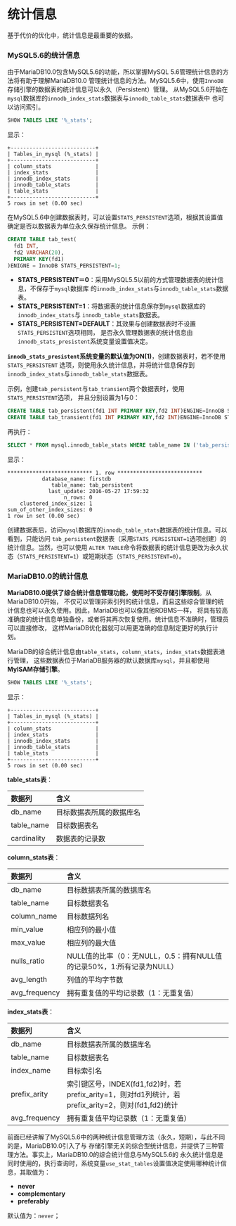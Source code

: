 统计信息
==============================================
基于代价的优化中，统计信息是最重要的依据。

### MySQL5.6的统计信息
由于MariaDB10.0包含MySQL5.6的功能，所以掌握MySQL 5.6管理统计信息的方法将有助于理解MariaDB10.0
管理统计信息的方法。MySQL5.6中，使用`InnoDB`存储引擎的数据表的统计信息可以永久（Persistent）管理。
从MySQL5.6开始在`mysql`数据库的`innodb_index_stats`数据表与`innodb_table_stats`数据表中
也可以访问索引。
```sql
SHOW TABLES LIKE '%_stats';
```
显示：
```
+---------------------------+
| Tables_in_mysql (%_stats) |
+---------------------------+
| column_stats              |
| index_stats               |
| innodb_index_stats        |
| innodb_table_stats        |
| table_stats               |
+---------------------------+
5 rows in set (0.00 sec)
```
在MySQL5.6中创建数据表时，可以设置`STATS_PERSISTENT`选项，根据其设置值确定是否以数据表为单位永久保存统计信息。
示例：
```sql
CREATE TABLE tab_test(
  fd1 INT,
  fd2 VARCHAR(20),
  PRIMARY KEY(fd1)
)ENIGNE = InnoDB STATS_PERSISTENT=1;
```
+ **STATS_PERSISTENT＝0**：采用MySQL5.5以前的方式管理数据表的统计信息，不保存于`mysql`数据库
的`innodb_index_stats`与`innodb_table_stats`数据表。
+ **STATS_PERSISTENT=1**：将数据表的统计信息保存到`mysql`数据库的`innodb_index_stats`与
`innodb_table_stats`数据表。
+ **STATS_PERSISTENT=DEFAULT**：其效果与创建数据表时不设置`STATS_PERSISTENT`选项相同，
是否永久管理数据表的统计信息由`innodb_stats_presistent`系统变量设置值决定。

**`innodb_stats_presistent`系统变量的默认值为ON(1)**，创建数据表时，若不使用`STATS_PERSISTENT`
选项，则使用永久统计信息，并将统计信息保存到`innodb_index_stats`与`innodb_table_stats`数据表。

示例，创建`tab_persistent`与`tab_transient`两个数据表时，使用`STATS_PERSISTENT`选项，
并且分别设置为1与0：
```sql
CREATE TABLE tab_persistent(fd1 INT PRIMARY KEY,fd2 INT)ENGINE=InnoDB STATS_PERSISTENT=1;
CREATE TABLE tab_transient(fd1 INT PRIMARY KEY,fd2 INT)ENGINE=InnoDB STATS_PERSISTENT=0;
```
再执行：
```sql
SELECT * FROM mysql.innodb_table_stats WHERE table_name IN ('tab_persistent','tab_transient') \G
```
显示：
```
*************************** 1. row ***************************
           database_name: firstdb
              table_name: tab_persistent
             last_update: 2016-05-27 17:59:32
                  n_rows: 0
    clustered_index_size: 1
sum_of_other_index_sizes: 0
1 row in set (0.00 sec)
```
创建数据表后，访问`mysql`数据库的`innodb_table_stats`数据表的统计信息。可以看到，只能访问
`tab_persistent`数据表（采用`STATS_PERSISTENT=1`选项创建）的统计信息。当然，也可以使用
`ALTER TABLE`命令将数据表的统计信息更改为永久状态（`STATS_PERSISTENT=1`）或短期状态（`STATS_PERSISTENT=0`）。

### MariaDB10.0的统计信息
**MariaDB10.0提供了综合统计信息管理功能，使用时不受存储引擎限制**。从MariaDB10.0开始，
不仅可以管理非索引列的统计信息，而且这些综合管理的统计信息也可以永久使用。因此，MariaDB也可以像其他RDBMS一样，
将具有较高准确度的统计信息单独备份，或者将其再次恢复使用。统计信息不准确时，管理员可以直接修改，
这样MariaDB优化器就可以用更准确的信息制定更好的执行计划。

MariaDB的综合统计信息由`table_stats`，`column_stats`，`index_stats`数据表进行管理，
这些数据表位于MariaDB服务器的默认数据库`mysql`，并且都使用 **MyISAM存储引擎**。
```sql
SHOW TABLES LIKE '%_stats';
```
显示：
```
+---------------------------+
| Tables_in_mysql (%_stats) |
+---------------------------+
| column_stats              |
| index_stats               |
| innodb_index_stats        |
| innodb_table_stats        |
| table_stats               |
+---------------------------+
5 rows in set (0.00 sec)
```

**table_stats表**：

| 数据列 | 含义 |
| :------------- | :------------- |
| db_name | 目标数据表所属的数据库名 |
| table_name | 目标数据表名 |
| cardinality | 数据表的记录数 |

**column_stats表**：

| 数据列 | 含义 |
| :------------- | :------------- |
| db_name | 目标数据表所属的数据库名 |
| table_name | 目标数据表名 |
| column_name | 目标数据列名 |
| min_value | 相应列的最小值 |
| max_value | 相应列的最大值 |
| nulls_ratio | NULL值的比率（0：无NULL，0.5：拥有NULL值的记录50%，1:所有记录为NULL）|
| avg_length | 列值的平均字节数 |
| avg_frequency | 拥有重复值的平均记录数（1：无重复值）

**index_stats表**：

| 数据列 | 含义 |
| :------------- | :------------- |
| db_name | 目标数据表所属的数据库名 |
| table_name | 目标数据表名 |
| index_name | 目标索引名 |
| prefix_arity | 索引键区号，INDEX(fd1,fd2)时，若prefix_arity=1，则对fd1列统计，若prefix_arity=2，则对(fd1,fd2)统计|
|avg_frequency | 拥有重复值平均记录数（1：无重复值）|

前面已经讲解了MySQL5.6中的两种统计信息管理方法（永久，短期），与此不同的是，MariaDB10.0引入了与
存储引擎无关的综合型统计信息，并提供了三种管理方法。事实上，MariaDB10.0的综合统计信息与MySQL5.6的
永久统计信息是同时使用的，执行查询时，系统变量`use_stat_tables`设置值决定使用哪种统计信息，其取值为：
+ **never**
+ **complementary**
+ **preferably**

默认值为：`never`；
